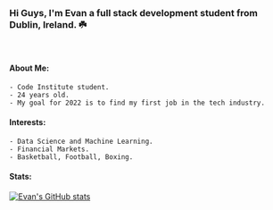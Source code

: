 <br>

### Hi Guys, I'm Evan a full stack development student from Dublin, Ireland. ☘️

<br>

#### About Me: 
    - Code Institute student. 
    - 24 years old. 
    - My goal for 2022 is to find my first job in the tech industry.
#### Interests:
    - Data Science and Machine Learning. 
    - Financial Markets. 
    - Basketball, Football, Boxing. 
#### Stats:

[![Evan's GitHub stats](https://github-readme-stats.vercel.app/api?username=Evan2022)](https://github.com/anuraghazra/github-readme-stats)

<br>
<br>
